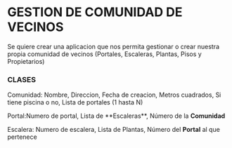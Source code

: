 <h1>GESTION DE COMUNIDAD DE VECINOS</h1>
<p>Se quiere crear una aplicacion que nos permita gestionar o crear nuestra propia comunidad de vecinos (Portales, Escaleras, Plantas, Pisos y Propietarios)</p>
<h3>CLASES</h3>
<p>Comunidad: Nombre, Direccion, Fecha de creacion, Metros cuadrados, Si tiene piscina o no, Lista de portales (1 hasta N)</p>
<p>Portal:Numero de portal, Lista de **Escaleras**, Número de la <b>Comunidad</b> </p>
<p>Escalera: Numero de escalera, Lista de Plantas, Número del <b>Portal</b> al que pertenece</p>
